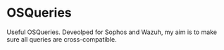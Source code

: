 # OSQueries
Useful OSQueries. Deveolped for Sophos and Wazuh, my aim is to make sure all queries are cross-compatible.

